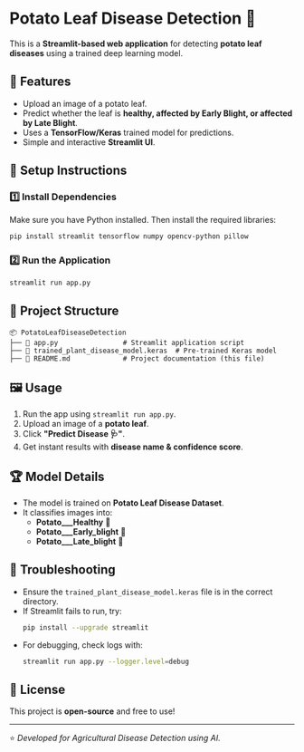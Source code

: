 # Potato Leaf Disease Detection 🍂

This is a **Streamlit-based web application** for detecting **potato leaf diseases** using a trained deep learning model.

## 🚀 Features
- Upload an image of a potato leaf.
- Predict whether the leaf is **healthy, affected by Early Blight, or affected by Late Blight**.
- Uses a **TensorFlow/Keras** trained model for predictions.
- Simple and interactive **Streamlit UI**.

## 📌 Setup Instructions
### 1️⃣ Install Dependencies
Make sure you have Python installed. Then install the required libraries:
```bash
pip install streamlit tensorflow numpy opencv-python pillow
```

### 2️⃣ Run the Application
```bash
streamlit run app.py
```

## 📂 Project Structure
```
📦 PotatoLeafDiseaseDetection
├── 📄 app.py                # Streamlit application script
├── 📄 trained_plant_disease_model.keras  # Pre-trained Keras model
├── 📄 README.md             # Project documentation (this file)
```

## 🖼️ Usage
1. Run the app using `streamlit run app.py`.
2. Upload an image of a **potato leaf**.
3. Click **"Predict Disease 🩺"**.
4. Get instant results with **disease name & confidence score**.

## 🏆 Model Details
- The model is trained on **Potato Leaf Disease Dataset**.
- It classifies images into:
  - **Potato___Healthy** 🌱
  - **Potato___Early_blight** 🍂
  - **Potato___Late_blight** 🍁

## 🔧 Troubleshooting
- Ensure the `trained_plant_disease_model.keras` file is in the correct directory.
- If Streamlit fails to run, try:
  ```bash
  pip install --upgrade streamlit
  ```
- For debugging, check logs with:
  ```bash
  streamlit run app.py --logger.level=debug
  ```

## 📜 License
This project is **open-source** and free to use!

---

⭐ *Developed for Agricultural Disease Detection using AI.*
